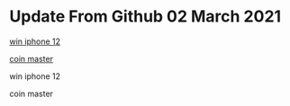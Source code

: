 # Update From Github 02 March 2021

[win iphone 12](https://apple.breezyclothingco.com)

[coin master](https://1coinmasterofficial.blogspot.com)
      
win iphone 12

coin master
